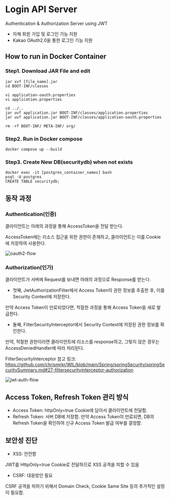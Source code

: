 # Login API Server

Authentication & Authorization Server using JWT

- 자체 회원 가입 및 로그인 기능 지원
- Kakao OAuth2.0을 통한 로그인 기능 지원

## How to run in Docker Container

### Step1. Download JAR File and edit
```shell
jar xvf [file_name].jar
cd BOOT-INF/classes
```

```shell
vi application-oauth.properties
vi application.properties
```

```shell
cd ../..
jar uvf application.jar BOOT-INF/classes/application.properties
jar uvf application.jar BOOT-INF/classes/application-oauth.properties
```

```shell
rm -rf BOOT-INF/ META-INF/ org/
```

### Step2. Run in Docker compose

```shell
docker compose up --build
```

### Step3. Create New DB(securitydb) when not exists
```shell
docker exec -it [postgres_container_names] bash
psql -U postgres
CREATE TABLE securitydb;
```

## 동작 과정

### Authentication(인증)

클라이언트는 아래의 과정을 통해 AccessToken을 전달 받는다.

AccessToken에는 리소스 접근을 위한 권한이 존재하고, 클라이언트는 이를 Cookie에 저장하여 사용한다.

![oauth2-flow](https://github.com/chrismrkr/common-kakao-auth/assets/62477958/54815ca1-b80e-4937-a0aa-e5383b2b1dae)

### Authorization(인가)

클라이언트가 서버에 Request를 보내면 아래의 과정으로 Response를 받는다.

+ 첫째, JwtAuthorizationFilter에서 Access Token의 권한 정보를 추출한 후, 이를 Security Context에 저장한다.

만약 Access Token이 만료되었다면, 적절한 과정을 통해 Access Token을 새로 발급한다.

+ 둘째, FilterSecurityInterceptor에서 Security Context에 저장된 권한 정보를 확인한다.

만약, 적절한 권한이라면 클라이언트에 리소스를 response하고, 그렇지 않은 경우는 AccessDeniedHandler에 따라 처리된다.

FilterSecurityInterceptor 참고 링크: https://github.com/chrismrkr/WIL/blob/main/Spring/springSecurity/springSecuritySummary.md#27-filtersecurityinterceptor-authorization

![jwt-auth-flow](https://github.com/chrismrkr/common-kakao-auth/assets/62477958/b5ebe6c2-c81a-4e19-81ca-34b9338b626c)

## Access Token, Refresh Token 관리 방식

+ Access Token: httpOnly=true Cookie에 담아서 클라이언트에 전달함.
+ Refresh Token: 서버 DB에 저장함. 만약 Access Token이 만료되면, DB의 Refresh Token을 확인하여 신규 Access Token 발급 여부를 결정함.

## 보안성 진단

+ XSS: 안전함

JWT를 HttpOnly=true Cookie로 전달하므로 XSS 공격을 피할 수 있음

+ CSRF: 대응방안 필요

CSRF 공격을 피하기 위해서 Domain Check, Cookie Same Site 등의 추가적인 설정이 필요함.

